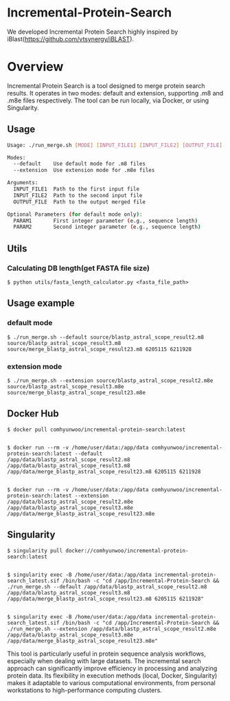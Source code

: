 # Incremental-Protein-Search

We developed Incremental Protein Search highly inspired by iBlast(https://github.com/vtsynergy/iBLAST).  


# Overview 

Incremental Protein Search is a tool designed to merge protein search results. It operates in two modes: default and extension, supporting .m8 and .m8e files respectively. The tool can be run locally, via Docker, or using Singularity.

## Usage  

```bash
Usage: ./run_merge.sh [MODE] [INPUT_FILE1] [INPUT_FILE2] [OUTPUT_FILE] [OPTIONAL_PARAMETERS]

Modes:
  --default    Use default mode for .m8 files
  --extension  Use extension mode for .m8e files

Arguments:
  INPUT_FILE1  Path to the first input file
  INPUT_FILE2  Path to the second input file
  OUTPUT_FILE  Path to the output merged file

Optional Parameters (for default mode only):
  PARAM1       First integer parameter (e.g., sequence length)
  PARAM2       Second integer parameter (e.g., sequence length)
```

## Utils  

### Calculating DB length(get FASTA file size)

```
$ python utils/fasta_length_calculator.py <fasta_file_path>

```


## Usage example

### default mode

```
$ ./run_merge.sh --default source/blastp_astral_scope_result2.m8 source/blastp_astral_scope_result3.m8 source/merge_blastp_astral_scope_result23.m8 6205115 6211928
```




### extension mode

```
$ ./run_merge.sh --extension source/blastp_astral_scope_result2.m8e source/blastp_astral_scope_result3.m8e source/merge_blastp_astral_scope_result23.m8e
```


## Docker Hub  
```
$ docker pull comhyunwoo/incremental-protein-search:latest


$ docker run --rm -v /home/user/data:/app/data comhyunwoo/incremental-protein-search:latest --default /app/data/blastp_astral_scope_result2.m8 /app/data/blastp_astral_scope_result3.m8 /app/data/merge_blastp_astral_scope_result23.m8 6205115 6211928  


$ docker run --rm -v /home/user/data:/app/data comhyunwoo/incremental-protein-search:latest --extension /app/data/blastp_astral_scope_result2.m8e /app/data/blastp_astral_scope_result3.m8e /app/data/merge_blastp_astral_scope_result23.m8e  
```


## Singularity

```
$ singularity pull docker://comhyunwoo/incremental-protein-search:latest


$ singularity exec -B /home/user/data:/app/data incremental-protein-search_latest.sif /bin/bash -c "cd /app/Incremental-Protein-Search && ./run_merge.sh --default /app/data/blastp_astral_scope_result2.m8 /app/data/blastp_astral_scope_result3.m8 /app/data/merge_blastp_astral_scope_result23.m8 6205115 6211928"


$ singularity exec -B /home/user/data:/app/data incremental-protein-search_latest.sif /bin/bash -c "cd /app/Incremental-Protein-Search && ./run_merge.sh --extension /app/data/blastp_astral_scope_result2.m8e /app/data/blastp_astral_scope_result3.m8e /app/data/merge_blastp_astral_scope_result23.m8e"
```






This tool is particularly useful in protein sequence analysis workflows, especially when dealing with large datasets. The incremental search approach can significantly improve efficiency in processing and analyzing protein data. Its flexibility in execution methods (local, Docker, Singularity) makes it adaptable to various computational environments, from personal workstations to high-performance computing clusters.
